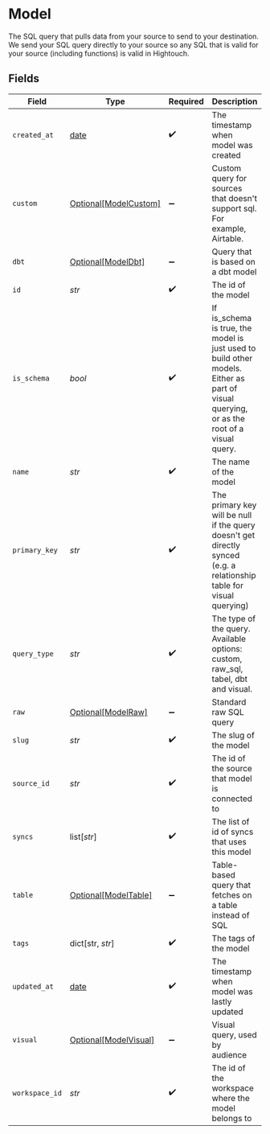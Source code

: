 # Model

The SQL query that pulls data from your source to send to your destination.
We send your SQL query directly to your source so any SQL that is valid for your source (including functions) is valid in Hightouch.


## Fields

| Field                                                                                                                                    | Type                                                                                                                                     | Required                                                                                                                                 | Description                                                                                                                              |
| ---------------------------------------------------------------------------------------------------------------------------------------- | ---------------------------------------------------------------------------------------------------------------------------------------- | ---------------------------------------------------------------------------------------------------------------------------------------- | ---------------------------------------------------------------------------------------------------------------------------------------- |
| `created_at`                                                                                                                             | [date](https://docs.python.org/3/library/datetime.html#date-objects)                                                                     | :heavy_check_mark:                                                                                                                       | The timestamp when model was created                                                                                                     |
| `custom`                                                                                                                                 | [Optional[ModelCustom]](../../models/shared/modelcustom.md)                                                                              | :heavy_minus_sign:                                                                                                                       | Custom query for sources that doesn't support sql. For example, Airtable.                                                                |
| `dbt`                                                                                                                                    | [Optional[ModelDbt]](../../models/shared/modeldbt.md)                                                                                    | :heavy_minus_sign:                                                                                                                       | Query that is based on a dbt model                                                                                                       |
| `id`                                                                                                                                     | *str*                                                                                                                                    | :heavy_check_mark:                                                                                                                       | The id of the model                                                                                                                      |
| `is_schema`                                                                                                                              | *bool*                                                                                                                                   | :heavy_check_mark:                                                                                                                       | If is_schema is true, the model is just used to build other models.<br/>Either as part of visual querying, or as the root of a visual query. |
| `name`                                                                                                                                   | *str*                                                                                                                                    | :heavy_check_mark:                                                                                                                       | The name of the model                                                                                                                    |
| `primary_key`                                                                                                                            | *str*                                                                                                                                    | :heavy_check_mark:                                                                                                                       | The primary key will be null if the query doesn't get directly synced (e.g. a relationship table for visual querying)                    |
| `query_type`                                                                                                                             | *str*                                                                                                                                    | :heavy_check_mark:                                                                                                                       | The type of the query. Available options: custom, raw_sql, tabel, dbt and visual.                                                        |
| `raw`                                                                                                                                    | [Optional[ModelRaw]](../../models/shared/modelraw.md)                                                                                    | :heavy_minus_sign:                                                                                                                       | Standard raw SQL query                                                                                                                   |
| `slug`                                                                                                                                   | *str*                                                                                                                                    | :heavy_check_mark:                                                                                                                       | The slug of the model                                                                                                                    |
| `source_id`                                                                                                                              | *str*                                                                                                                                    | :heavy_check_mark:                                                                                                                       | The id of the source that model is connected to                                                                                          |
| `syncs`                                                                                                                                  | list[*str*]                                                                                                                              | :heavy_check_mark:                                                                                                                       | The list of id of syncs that uses this model                                                                                             |
| `table`                                                                                                                                  | [Optional[ModelTable]](../../models/shared/modeltable.md)                                                                                | :heavy_minus_sign:                                                                                                                       | Table-based query that fetches on a table instead of SQL                                                                                 |
| `tags`                                                                                                                                   | dict[str, *str*]                                                                                                                         | :heavy_check_mark:                                                                                                                       | The tags of the model                                                                                                                    |
| `updated_at`                                                                                                                             | [date](https://docs.python.org/3/library/datetime.html#date-objects)                                                                     | :heavy_check_mark:                                                                                                                       | The timestamp when model was lastly updated                                                                                              |
| `visual`                                                                                                                                 | [Optional[ModelVisual]](../../models/shared/modelvisual.md)                                                                              | :heavy_minus_sign:                                                                                                                       | Visual query, used by audience                                                                                                           |
| `workspace_id`                                                                                                                           | *str*                                                                                                                                    | :heavy_check_mark:                                                                                                                       | The id of the workspace where the model belongs to                                                                                       |